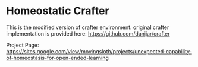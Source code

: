 # Homeostatic Crafter

This is the modified version of crafter environment.
original crafter implementation is provided here: https://github.com/danijar/crafter

Project Page: https://sites.google.com/view/movingsloth/projects/unexpected-capability-of-homeostasis-for-open-ended-learning